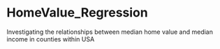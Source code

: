 # HomeValue_Regression
Investigating the relationships between median home value and median income in counties within USA
